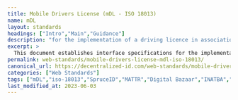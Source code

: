 ```yaml
---
title: Mobile Drivers License (mDL - ISO 18013)
name: mDL
layout: standards 
headings: ["Intro","Main","Guidance"]
description: "for the implementation of a driving licence in association with a mobile device"
excerpt: >
  This document establishes interface specifications for the implementation of a driving licence in association with a mobile device. This document specifies the interface between the mDL and mDL reader and the interface between the mDL reader and the issuing authority infrastructure.
permalink: web-standards/mobile-drivers-license-mdl-iso-18013/
canonical_url: https://decentralized-id.com/web-standards/mobile-drivers-license-mdl-iso-18013/
categories: ["Web Standards"]
tags: ["mDL","iso-18013","SpruceID","MATTR","Digital Bazaar","INATBA","Procivis","AAMVA","Kantara Initiative","IETF"]
last_modified_at: 2023-06-03
---
```



